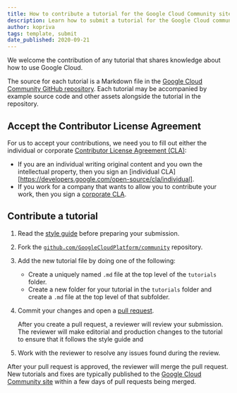 ```yaml
---
title: How to contribute a tutorial for the Google Cloud Community site
description: Learn how to submit a tutorial for the Google Cloud community site.
author: kopriva
tags: template, submit
date_published: 2020-09-21
---
```


We welcome the contribution of any tutorial that shares knowledge about how to use Google Cloud.

The source for each tutorial is a Markdown file in the [Google Cloud Community GitHub repository](https://github.com/GoogleCloudPlatform/community).
Each tutorial may be accompanied by example source code and other assets alongside the tutorial in the repository.

## Accept the Contributor License Agreement

For us to accept your contributions, we need you to fill out either the individual or corporate
[Contributor License Agreement (CLA)](https://cla.developers.google.com/about):

  * If you are an individual writing original content and you own the intellectual property, then you sign an
    [individual CLA][https://developers.google.com/open-source/cla/individual].
  * If you work for a company that wants to allow you to contribute your work,
    then you sign a [corporate CLA](https://developers.google.com/open-source/cla/corporate).

## Contribute a tutorial

1.  Read the [style guide](https://cloud.google.com/community/tutorials/styleguide) before preparing your submission.

1.  Fork the [`github.com/GoogleCloudPlatform/community`](https://github.com/GoogleCloudPlatform/community) repository.

1.  Add the new tutorial file by doing one of the following:
    
    * Create a uniquely named `.md` file at the top level of the `tutorials` folder.
    * Create a new folder for your tutorial in the `tutorials` folder and create a `.md` file at the top level of that subfolder.
        
1.  Commit your changes and open a [pull request](https://help.github.com/articles/using-pull-requests/).

    After you create a pull request, a reviewer will review your submission. The reviewer will make editorial and production changes to the tutorial
    to ensure that it follows the style guide and 
    
1.  Work with the reviewer to resolve any issues found during the review.

After your pull request is approved, the reviewer will merge the pull request. New tutorials and fixes are typically published to the
[Google Cloud Community site](https://cloud.google.com/community/tutorials) within a few days of pull requests being merged.
